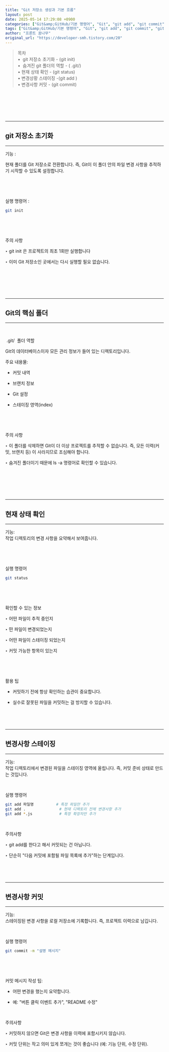 ```yaml
---
title: "Git 저장소 생성과 기본 흐름"
layout: post
date: 2025-05-14 17:29:08 +0900
categories: ["Git&amp;GitHub/기본 명령어", "Git", "git add", "git commit", "git init", "git status", "git 기초", "git기본 명령어"]
tags: ["Git&amp;GitHub/기본 명령어", "Git", "git add", "git commit", "git init", "git status", "git 기초", "git기본 명령어"]
author: "프론트 꿈나무"
original_url: "https://developer-smh.tistory.com/20"
---
```


> 목차   
•  git 저장소 초기화 - (git init)  
•  숨겨진 git 폴더의 역할 - ( .git/)  
• 현재 상태 확인 - (git status)  
• 변경상황 스테이징 -(git add )  
• 변경사항 커밋 - (git commit)

 

 

 

---

## git 저장소 초기화

---

기능 : 

현재 폴더를 Git 저장소로 전환합니다. 즉, Git이 이 폴더 안의 파일 변경 사항을 추적하기 시작할 수 있도록 설정합니다.

 

 

실행 명령어 :

```bash
git init
```
 

 

주의 사항 

‣ git init 은 프로젝트의 최초 1회만 실행합니다

‣ 이미 Git 저장소인 곳에서는 다시 실행할 필요 없습니다.

 

 

 

---

## Git의 핵심 폴더

---

 

 .git/  폴더 역할

Git의 데이터베이스이자 모든 관리 정보가 들어 있는 디렉토리입니다.

주요 내용물:

- 커밋 내역

- 브랜치 정보

- Git 설정

- 스테이징 영역(index)

 

 

 주의 사항

‣ 이 폴더를 삭제하면 Git이 더 이상 프로젝트를 추적할 수 없습니다. 즉, 모든 이력(커밋, 브랜치 등) 이 사라지므로 조심해야 합니다.

‣ 숨겨진 폴더이기 때문에 ls -a 명령어로 확인할 수 있습니다.

 

 

 

---

## 현재 상태 확인

---

기능:  
작업 디렉토리의 변경 사항을 요약해서 보여줍니다.

 

 

실행 명령어

```bash
git status
```
 

 

확인할 수 있는 정보

‣ 어떤 파일이 추적 중인지

‣ 떤 파일이 변경되었는지

‣ 어떤 파일이 스테이징 되었는지

‣ 커밋 가능한 항목이 있는지

 

 

활용 팁

- 커밋하기 전에 항상 확인하는 습관이 중요합니다.

- 실수로 잘못된 파일을 커밋하는 걸 방지할 수 있습니다.

 

 

---

## 변경사항 스테이징

---

기능:  
작업 디렉토리에서 변경된 파일을 스테이징 영역에 올립니다. 즉, 커밋 준비 상태로 만드는 것입니다.

 

실행 명령어

```bash
git add 파일명          # 특정 파일만 추가
git add .               # 현재 디렉토리 전체 변경사항 추가
git add *.js            # 특정 확장자만 추가
```
 

주의사항

‣ git add를 한다고 해서 커밋되는 건 아닙니다.

‣ 단순히 "다음 커밋에 포함될 파일 목록에 추가"하는 단계입니다.

 

 

---

## 변경사항 커밋

---

기능:  
스테이징된 변경 사항을 로컬 저장소에 기록합니다. 즉, 프로젝트 이력으로 남깁니다.

 

실행 명령어

```bash
git commit -m "설명 메시지"
```
 

 

커밋 메시지 작성 팁:

- 어떤 변경을 했는지 요약합니다.

- 예: "버튼 클릭 이벤트 추가", "README 수정"

 

주의사항

‣ 커밋하지 않으면 Git은 변경 사항을 이력에 포함시키지 않습니다.

‣ 커밋 단위는 작고 의미 있게 쪼개는 것이 좋습니다 (예: 기능 단위, 수정 단위).
